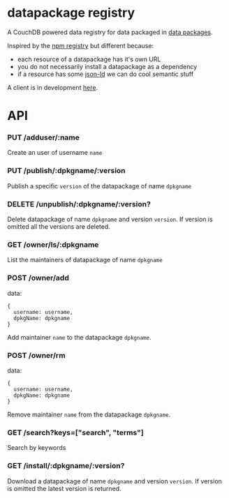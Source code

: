 datapackage registry
====================

A CouchDB powered data registry for data packaged in
[data packages](http://dataprotocols.org/data-packages/).

Inspired by the [npm registry](https://github.com/isaacs/npmjs.org)
but different because:

- each resource of a datapackage has it's own URL
- you do not necessarily install a datapackage as a dependency
- if a resource has some [json-ld](http://json-ld.org/) we can do cool semantic stuff

A client is in development [here](https://github.com/standard-analytics/dpm-stan).


API
===

### PUT /adduser/:name

Create an user of username ```name```


### PUT /publish/:dpkgname/:version

Publish a specific ```version``` of the datapackage of name ```dpkgname```


### DELETE /unpublish/:dpkgname/:version?

Delete datapackage of name ```dpkgname``` and version
```version```. If version is omitted all the versions are deleted.


### GET /owner/ls/:dpkgname

List the maintainers of datapackage of name ```dpkgname```


### POST /owner/add

data:

    {
      username: username,
      dpkgName: dpkgname
    }


Add maintainer ```name``` to the datapackage ```dpkgname```.

### POST /owner/rm

data:

    {
      username: username,
      dpkgName: dpkgname
    }

Remove maintainer ```name``` from the datapackage ```dpkgname```.


### GET /search?keys=["search", "terms"]

Search by keywords


### GET /install/:dpkgname/:version?

Download a datapackage of name ```dpkgname``` and version
```version```. If version is omitted the latest version is returned.

